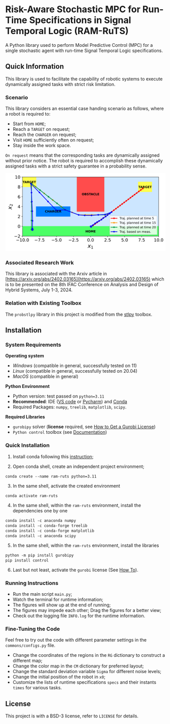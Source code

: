 # Risk-Aware Stochastic MPC for Run-Time Specifications in Signal Temporal Logic (RAM-RuTS)

A Python library used to perform Model Predictive Control (MPC) for a single stochastic agent with run-time Signal Temporal Logic specifications.

## Quick Information

This library is used to facilitate the capability of robotic systems to execute dynamically assigned tasks with strict risk limitation.

### Scenario

This library considers an essential case handing scenario as follows, where a robot is required to:

- Start from `HOME`;
- Reach a `TARGET` on request;
- Reach the `CHARGER` on request;
- Visit `HOME` sufficiently often on request;
- Stay inside the work space.

`On request` means that the corresponding tasks are dynamically assigned without prior notice. The robot is required to accomplish these dynamically assigned tasks with a strict safety guarantee in a probability sense.

[![MIT license](images/map.svg)](CASE)

### Associated Research Work

This library is associated with the Arxiv article in [https://arxiv.org/abs/2402.03165](https://arxiv.org/abs/2402.03165) which is to be presented on the 8th IFAC Conference on Analysis and Design of Hybrid Systems, July 1-3, 2024.


### Relation with Existing Toolbox

The `probstlpy` library in this project is modified from the [stlpy](https://github.com/vincekurtz/stlpy/blob/main/README.md) toolbox. 

## Installation

### System Requirements

**Operating system**
 - *Windows* (compatible in general, successfully tested on 11)
 - *Linux* (compatible in general, successfully tested on 20.04)
 - *MacOS* (compatible in general)

**Python Environment**
 - Python version: test passed on `python=3.11`
 - **Recommended**: IDE ([VS code](https://code.visualstudio.com/) or [Pycharm](https://www.jetbrains.com/pycharm/)) and [Conda](https://www.anaconda.com/)
 - Required Packages: `numpy`, `treelib`, `matplotlib`, `scipy`. 
 
 **Required Libraries**
 - `gurobipy` solver (**license** required, see [How to Get a Gurobi License](https://www.gurobi.com/solutions/licensing/))
 - `Python control` toolbox (see [Documentation](https://python-control.readthedocs.io/en/latest/intro.html))
 
### Quick Installation
 
1. Install conda following this [instruction](https://conda.io/projects/conda/en/latest/user-guide/install/index.html);

2. Open conda shell, create an independent project environment;
```
conda create --name ram-ruts python=3.11
```

3. In the same shell, activate the created environment
```
conda activate ram-ruts
```

4. In the same shell, within the `ram-ruts` environment, install the dependencies one by one
 ```
conda install -c anaconda numpy
conda install -c conda-forge treelib
conda install -c conda-forge matplotlib
conda install -c anaconda scipy
```

5. In the same shell, within the `ram-ruts` environment, install the libraries
```
python -m pip install gurobipy
pip install control
```

6. Last but not least, activate the `gurobi` license (See [How To](https://www.gurobi.com/documentation/current/remoteservices/licensing.html)).

### Running Instructions

- Run the main script `main.py`;
- Watch the terminal for runtime information;
- The figures will show up at the end of running;
- The figures may impede each other; Drag the figures for a better view;
- Check out the logging file `INFO.log` for the runtime information.

### Fine-Tuning the Code

Feel free to try out the code with different parameter settings in the `commons/configs.py` file.

- Change the coordinates of the regions in the `RG` dictionary to construct a different map;
- Change the color map in the `CM` dictionary for preferred layout;
- Change the standard deviation variable `Sigma` for different noise levels;
- Change the initial position of the robot in `x0`;
- Customize the lists of runtime specifications `specs` and their instants `times` for various tasks.

## License

This project is with a BSD-3 license, refer to `LICENSE` for details.
